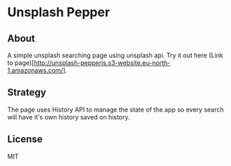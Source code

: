 # Unsplash Pepper

## About
A simple unsplash searching page using unsplash api.
Try it out here (Link to page)[http://unsplash-pepperjs.s3-website.eu-north-1.amazonaws.com/].

## Strategy
The page uses History API to manage the state of the app so 
every search will have it's own history saved on history.

## License
MIT
